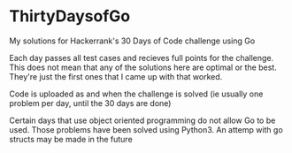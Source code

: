 # ThirtyDaysofGo
My solutions for Hackerrank's 30 Days of Code challenge using Go

Each day passes all test cases and recieves full points for the challenge. This does not mean that any of the solutions here are optimal or the best. They're just the first ones that I came up with that worked.

Code is uploaded as and when the challenge is solved (ie usually one problem per day, until the 30 days are done)

Certain days that use object oriented programming do not allow Go to be used. Those problems have been solved using Python3. An attemp with go structs may be made in the future
